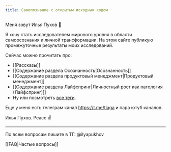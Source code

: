 ```yaml
---
title: Самопознание с открытым исходным кодом
---
```

Меня зовут Илья Пухов 👋

Я хочу стать исследователем мирового уровня в области самоосознания и личной трансформации. На этом сайте публикую промежуточные результаты моих исследований.

Сейчас можно прочитать про:

- [[Рассказы]]
- [[Содержание раздела Осознанность|Осознанность]]
- [[Содержание раздела продуктовый менеджмент|Продуктовый менеджмент]]
- [[Содержание раздела Лайфспринг|Личностный рост как патология (Лайфспринг)]]
- Ну или посмотреть [все теги](https://garinthengineer.github.io/urge-to-life/tags/).

Еще у меня есть телеграм канал https://t.me/tiaga и пара ютуб каналов.

Илья Пухов.
Peace ✌️

---
По всем вопросам пишите в ТГ: @ilyapukhov

[[FAQ|Частые вопросы]]